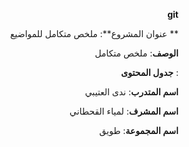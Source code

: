   <div dir = "rtl">

 **git**
 
  </div>
   
<div dir = "rtl">
  
  ** عنوان المشروع**: ملخص متكامل للمواضيع 
 
 **الوصف**: ملخص متكامل 
 
: **جدول المحتوى**


**اسم المتدرب**: ندى العتيبي

 **اسم المشرف**: لمياء القحطاني

 **اسم المجموعة**: طويق
</div>
